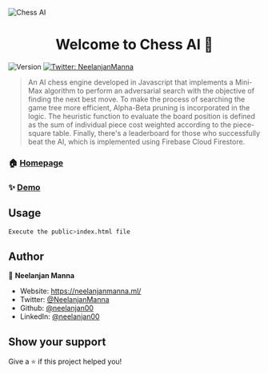 ![Chess AI](https://firebasestorage.googleapis.com/v0/b/neelanjan-manna.appspot.com/o/project-images%2FScreenshot%20from%202021-02-23%2013-06-02.png?alt=media&token=1838019f-252c-4ab0-9720-0d110d0b7ddd)
<h1 align="center">Welcome to Chess AI 👋</h1>
<p>
  <img alt="Version" src="https://img.shields.io/badge/version-1.0-blue.svg?cacheSeconds=2592000" />
  <a href="https://twitter.com/NeelanjanManna" target="_blank">
    <img alt="Twitter: NeelanjanManna" src="https://img.shields.io/twitter/follow/NeelanjanManna.svg?style=social" />
  </a>
</p>

> An AI chess engine developed in Javascript that implements a Mini-Max algorithm to perform an adversarial search with the objective of finding the next best move. To make the process of searching the game tree more efficient, Alpha-Beta pruning is incorporated in the logic. The heuristic function to evaluate the board position is defined as the sum of individual piece cost weighted according to the piece-square table. Finally, there's a leaderboard for those who successfully beat the AI, which is implemented using Firebase Cloud Firestore.

### 🏠 [Homepage](https://github.com/neelanjan00/ChessAI)

### ✨ [Demo](https://playchessai.web.app/)

## Usage

```sh
Execute the public>index.html file
```

## Author

👤 **Neelanjan Manna**

* Website: https://neelanjanmanna.ml/
* Twitter: [@NeelanjanManna](https://twitter.com/NeelanjanManna)
* Github: [@neelanjan00](https://github.com/neelanjan00)
* LinkedIn: [@neelanjan00](https://linkedin.com/in/neelanjan00)

## Show your support

Give a ⭐️ if this project helped you!
